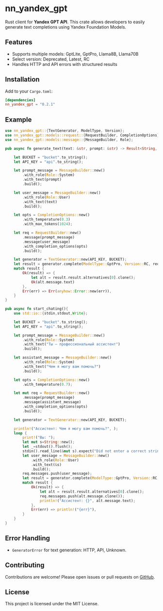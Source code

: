 # nn\_yandex\_gpt

Rust client for **Yandex GPT API**.
This crate allows developers to easily generate text completions using Yandex Foundation Models.

## Features

* Supports multiple models: GptLite, GptPro, Llama8B, Llama70B
* Select version: Deprecated, Latest, RC
* Handles HTTP and API errors with structured results

## Installation

Add to your `Cargo.toml`:

```toml
[dependencies]
nn_yandex_gpt = "0.2.1"
```

## Example

```rust
use nn_yandex_gpt::{TextGenerator, ModelType, Version};
use nn_yandex_gpt::models::request::{RequestBuilder, CompletionOptions};
use nn_yandex_gpt::models::message::{MessageBuilder, Role};

pub async fn generate_text(text: &str, prompt: &str) -> Result<String, anyhow::Error> {

    let BUCKET = "bucket".to_string();
    let API_KEY = "api".to_string();

    let prompt_message = MessageBuilder::new()
        .with_role(Role::System)
        .with_text(prompt)
        .build();

    let user_message = MessageBuilder::new()
        .with_role(Role::User)
        .with_text(text)
        .build();

    let opts = CompletionOptions::new()
        .with_temperature(0.3)
        .with_max_tokens(1024);

    let req = RequestBuilder::new()
        .message(prompt_message)
        .message(user_message)
        .with_completion_options(opts)
        .build();

    let generator = TextGenerator::new(API_KEY, BUCKET);
    let result = generator.complete(ModelType::GptPro, Version::RC, req).await;
    match result {
        Ok(result) => {
            let alt = result.result.alternatives[0].clone();
            Ok(alt.message.text)
        },
        Err(err) => Err(anyhow::Error::new(err)),
    }
}

pub async fn start_chating(){
    use std::io::{stdin,stdout,Write};

    let BUCKET = "bucket".to_string();
    let API_KEY = "api".to_string();

    let prompt_message = MessageBuilder::new()
        .with_role(Role::System)
        .with_text("Ты — профессиональный ассистент")
        .build();

    let assistant_message = MessageBuilder::new()
        .with_role(Role::System)
        .with_text("Чем я могу вам помочь?")
        .build();

    let opts = CompletionOptions::new()
        .with_temperature(0.7);

    let mut req = RequestBuilder::new()
        .message(prompt_message)
        .message(assistant_message)
        .with_completion_options(opts)
        .build();

    let generator = TextGenerator::new(API_KEY, BUCKET);

    println!("Ассистент: Чем я могу вам помочь?", );
    loop {
        print!("Вы: ");
        let mut s=String::new();
        let _=stdout().flush();
        stdin().read_line(&mut s).expect("Did not enter a correct string");
        let user_message = MessageBuilder::new()
            .with_role(Role::User)
            .with_text(&s)
            .build();
        req.messages.push(user_message);
        let result = generator.complete(ModelType::GptPro, Version::RC, req.clone()).await;
        match result {
            Ok(result) => {
                let alt = result.result.alternatives[0].clone();
                req.messages.push(alt.message.clone());
                println!("Ассистент: {}", alt.message.text);
            },
            Err(err) => println!("{err}"),
        }
    }
}
```

## Error Handling

* `GeneratorError` for text generation: HTTP, API, Unknown.

## Contributing

Contributions are welcome! Please open issues or pull requests on [GitHub](https://github.com/neuron-nexus-agregator/nn-yandex-foundation).

## License

This project is licensed under the MIT License.

